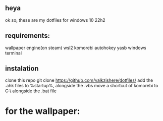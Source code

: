 ## heya
ok so, these are my dotfiles for windows 10 22h2
## requirements:
wallpaper engine(on steam)
wsl2
komorebi
autohokey
yasb
windows terminal
## instalation
clone this repo 
    git clone https://github.com/valkzishere/dotfiles/
add the .ahk files to %startup%, alongside the .vbs
move a shortcut of komorebi to C:\ alongside the .bat file
# for the wallpaper:
